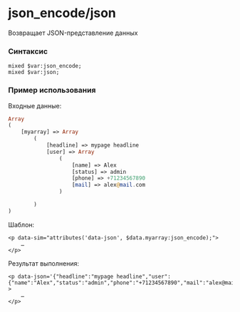 # json\_encode/json

Возвращает JSON-представление данных

### **Синтаксис**

```text
mixed $var:json_encode;
mixed $var:json;
```

### 

### **Пример использования**

Входные данные:

```php
Array
(
    [myarray] => Array
        (
            [headline] => mypage headline
            [user] => Array
                (
                    [name] => Alex
                    [status] => admin
                    [phone] => +71234567890
                    [mail] => alex@mail.com
                )

        )
)
```

Шаблон:

```markup
<p data-sim="attributes('data-json', $data.myarray:json_encode);"> 
    … 
</p>
```

Результат выполнения:

```markup
<p data-json='{"headline":"mypage headline","user":{"name":"Alex","status":"admin","phone":"+71234567890","mail":"alex@mail.com"}}' > 
    … 
</p>
```

